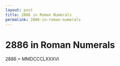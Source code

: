 ```yaml
---
layout: post
title: 2886 in Roman Numerals
permalink: 2886-in-roman-numerals
---
```


# 2886 in Roman Numerals

2886 = MMDCCCLXXXVI
